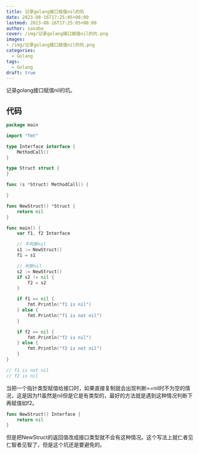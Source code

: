 ```yaml
---
title: 记录golang接口赋值nil的坑
date: 2023-08-16T17:25:05+08:00
lastmod: 2023-08-16T17:25:05+08:00
author: sasaba
cover: /img/记录golang接口赋值nil的坑.png
images:
- /img/记录golang接口赋值nil的坑.png
categories:
  - Golang 
tags:
  - Golang
draft: true
---
```


记录golang接口赋值nil的坑。

<!--more-->

## 代码

```go
package main

import "fmt"

type Interface interface {
	MethodCall()
}

type Struct struct {
}

func (s *Struct) MethodCall() {

}

func NewStruct() *Struct {
	return nil
}

func main() {
	var f1, f2 Interface

	// 不判断nil
	s1 := NewStruct()
	f1 = s1

	// 判断nil
	s2 := NewStruct()
	if s2 != nil {
		f2 = s2
	}

	if f1 == nil {
		fmt.Println("f1 is nil")
	} else {
		fmt.Println("f1 is not nil")
	}

	if f2 == nil {
		fmt.Println("f2 is nil")
	} else {
		fmt.Println("f2 is not nil")
	}
}

// f1 is not nil
// f2 is nil
```

当把一个指针类型赋值给接口时，如果直接复制就会出现判断==nil时不为空的情况，这是因为f1虽然是nil但是它是有类型的，最好的方法就是遇到这种情况判断下再赋值如f2。


```go
func NewStruct() Interface {
	return nil
}
```

但是把NewStruct的返回值改成接口类型就不会有这种情况。这个写法上就仁者见仁智者见智了，但是这个坑还是要避免的。
